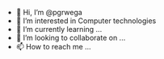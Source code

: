 - 👋 Hi, I’m @pgrwega
- 👀 I’m interested in Computer technologies
- 🌱 I’m currently learning ...
- 💞️ I’m looking to collaborate on ...
- 📫 How to reach me ...

<!---
pgrwega/pgrwega is a ✨ special ✨ repository because its `README.md` (this file) appears on your GitHub profile.
You can click the Preview link to take a look at your changes.
--->
